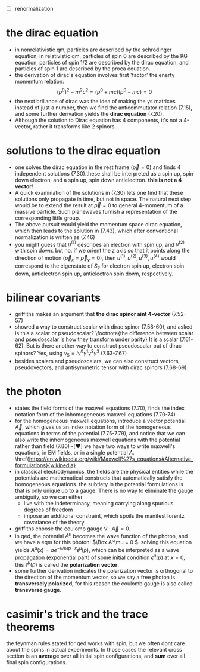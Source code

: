 - [ ] renormalization
# the dirac equation
- in nonrelativistic qm, particles are described by the schrodinger equation, in relativistic qm, particles of spin 0 are described by the KG equation, particles of spin 1/2 are described by the dirac equation, and particles of spin 1 are described by the proca equation.
- the derivation of dirac's equation involves first 'factor' the enerty momentum relation:
    $$(p^0)^2 - m^2c^2=(p^0+mc)(p^0-mc)=0$$
- the next brillance of dirac was the idea of making the $\gamma$s matrices instead of just a number, then we find the anticommutator relation (7.15), and some further derivation yields the **dirac equation** (7.20).
- Although the solution to Dirac equation has 4 components, it's not a 4-vector, rather it transforms like 2 spinors.

# solutions to the dirac equation
- one solves the dirac equation in the rest frame ($\vec{p} = 0$) and finds 4 independent solutions (7.30).these shall be interpreted as a spin up, spin down electron, and a spin up, spin down antielectron. **this is not a 4 vector**!
- A quick examination of the solutions in (7.30) lets one find that these solutions only propagate in time, but not in space. 
    The natural next step would be to extend the result at $\vec{p} = 0$ to general 4-momentum of a massive particle. Such planewaves furnish a representation of the corresponding little group.
- The above pursuit would yield the momentum space dirac equation, which then leads to the solution in (7.43), which after conventional normalization is written as (7.46)
- you might guess that $u^{(1)}$ describes an electron with spin up, and $u^{(2)}$ with spin down. but no. if we orient the $z$ axis so that it points along the direction of motion ($\vec{p}_x=\vec{p}_y = 0$), then $u^{(1)},u^{(2)},u^{(3)},u^{(4)}$ would correspond to the eigenstate of $S_z$ for electron spin up, electron spin down, antielectron spin up, antielectron spin down, respectively. 

# bilinear covariants
- griffiths makes an argument that **the dirac spinor aint 4-vector** (7.52-57)
- showed a way to construct scalar with dirac spinor (7.58-60), and asked is this a scalar or pseudoscalar?
    \footnote{the difference between scalar and pseudoscalar is how they transform under parity} It is a scalar (7.61-62). But is there another way to construct pseudoscalar out of dirac spinors? Yes, using $\gamma_5 = i \gamma^0\gamma^1\gamma^2\gamma^3$ (7.63-7.67)
- besides scalars and pseudoscalars, we can also construct vectors, pseudovectors, and antisymmetric tensor with dirac spinors (7.68-69)

# the photon
- states the field forms of the maxwell equations (7.70), finds the index notation form of the inhomogeneous maxwell equations (7.70-74)
- for the homogeneous maxwell equations, introduce a vector potential $\vec{A}$, which gives us an index notation form of the homogeneous equations in terms of the potential (7.75-7.79), and notice that we can also write the inhomogeneous maxwell equations with the potential rather than field (7.80)
-[❤️] we have two ways to write maxwell's equations, in EM fields, or in a single potential $A$. \href{https://en.wikipedia.org/wiki/Maxwell%27s_equations#Alternative_formulations}{wikipedia}
- in classical electrodynamics, the fields are the physical entities while the potentials are mathematical constructs that automatically satisfy the homogeneous equations. the subtlety in the potential formulations is that is only unique up to a gauge. There is no way to eliminate the gauge ambiguity, so we can either 
	- live with the indeterminacy, meaning carrying along spurious degrees of freedom
	- impose an additional constraint, which spoils the manifest lorentz covariance of the theory
- griffiths choose the coulomb gauge $\nabla \cdot \vec{A} = 0$.
- in qed, the potential $A^\mu$ becomes the wave function of the photon, and we have a eqm for this photon: $\Box A^\mu = 0 $. solving this equation yields $A^\mu(x) = a e^{-(i/\hbar)p\cdot x}\epsilon^\mu(p)$, which can be interpreted as a wave propagation (exponential part) of some initial condition $\epsilon^\mu(p)$ at $x = 0$, this $\epsilon^\mu(p)$ is called the **polarization vector**.
- some further derivation indicates the polarization vector is orthogonal to the direction of the momentum vector, so we say a free photon is **transversely polarized**, for this reason the coulomb gauge is also called **transverse gauge**. 

# casimir's trick and the trace theorems

the feynman rules stated for qed works with spin, but we often dont care about the spins in actual experiments. In those cases the relevant cross section is an **average** over all initial spin configurations, and **sum** over all final spin configurations. 
